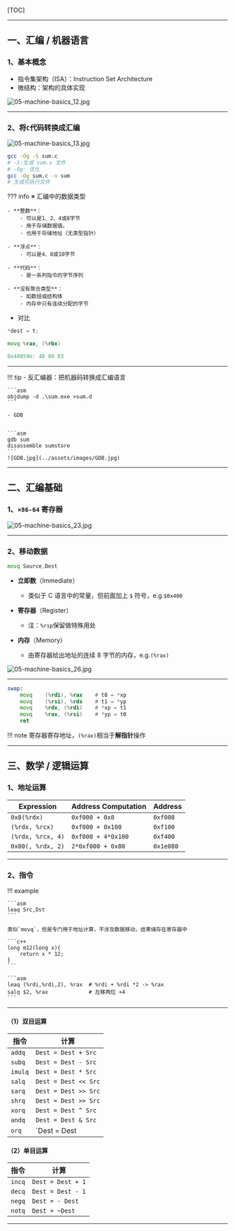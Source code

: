 [TOC]

---

## 一、汇编 / 机器语言

### 1、基本概念

- 指令集架构（ISA）：Instruction Set Architecture
- 微结构：架构的具体实现

![05-machine-basics_12.jpg](../assets/images/05-machine-basics_12.jpg)

---

### 2、将`C`代码转换成汇编

![05-machine-basics_13.jpg](../assets/images/05-machine-basics_13.jpg)

```bash
gcc -Og -S sum.c
# -S:生成 sum.s 文件
# -Og: 优化
gcc -Og sum.c -o sum
# 生成可执行文件
```

??? info
    ※ 汇编中的数据类型

    - **整数**：
        - 可以是1、2、4或8字节
        - 用于存储数据值。
        - 也用于存储地址（无类型指针）
    
    - **浮点**：
        - 可以是4、8或10字节
  
    - **代码**：
        - 是一系列指令的字节序列

    - **没有聚合类型**：
        - 如数组或结构体
        - 内存中只有连续分配的字节

- 对比

```c
*dest = t;
```

```asm
movq %rax, (%rbx)
```

```objective-c
0x40059e: 48 89 03
```

---

!!! tip
    - 反汇编器：把机器码转换成汇编语言
    
    ```asm
    objdump -d .\sum.exe >sum.d
    ```
    
    - GDB
    
    
    ```asm
    gdb sum 
    disassemble sumstore
    ```
    ![GDB.jpg](../assets/images/GDB.jpg)

---

## 二、汇编基础

### 1、`×86-64` 寄存器

![05-machine-basics_23.jpg](../assets/images/05-machine-basics_23.jpg)

---

### 2、移动数据

```asm
movq Source,Dest
```

- **立即数**（Immediate）
    - 类似于 C 语言中的常量，但前面加上 `$` 符号，e.g.`$0x400`

- **寄存器**（Register）
    - 注：`%rsp`保留做特殊用处

- **内存**（Memory）
    - 由寄存器给出地址的连续 8 字节的内存，e.g.`(%rax)`

![05-machine-basics_26.jpg](../assets/images/05-machine-basics_26.jpg)

---

```asm
swap:
    movq    (%rdi), %rax	# t0 = *xp
    movq    (%rsi), %rdx	# t1 = *yp
    movq    %rdx, (%rdi)	# *xp = t1
    movq    %rax, (%rsi)	# *yp = t0
    ret
```

!!! note
    寄存器寄存地址，`(%rax)`相当于**解指针**操作

---

## 三、数学 / 逻辑运算

### 1、地址运算

| Expression        | Address Computation | Address   |
| ----------------- | ------------------- | --------- |
| `0x8(%rdx)`       | `0xf000 + 0x8`      | `0xf008`  |
| `(%rdx, %rcx)`    | `0xf000 + 0x100`    | `0xf100`  |
| `(%rdx, %rcx, 4)` | `0xf000 + 4*0x100`  | `0xf400`  |
| `0x80(, %rdx, 2)` | `2*0xf000 + 0x80`   | `0x1e080` |

---

### 2、指令

!!! example

    ```asm
    leaq Src,Dst
    ```
    
    类似`movq`，但是专门用于地址计算，不涉及数据移动，结果储存在寄存器中
    
    ```c++
    long m12(long x){
        return x * 12;
    }
    ```
    
    ```asm
    leaq (%rdi,%rdi,2), %rax  # %rdi + %rdi *2 -> %rax
    salq $2, %rax             # 左移两位 ×4
    ```

---

#### （1）双目运算

| 指令    | 计算                 |
| ------- | -------------------- |
| `addq`  | `Dest = Dest + Src`  |
| `subq`  | `Dest = Dest - Src`  |
| `imulq` | `Dest = Dest * Src`  |
| `salq`  | `Dest = Dest << Src` |
| `sarq`  | `Dest = Dest >> Src` |
| `shrq`  | `Dest = Dest >> Src` |
| `xorq`  | `Dest = Dest ^ Src`  |
| `andq`  | `Dest = Dest & Src`  |
| `orq`   | `Dest = Dest | Src`  |

#### （2）单目运算

| 指令   | 计算              |
| ------ | ----------------- |
| `incq` | `Dest = Dest + 1` |
| `decq` | `Dest = Dest - 1` |
| `negq` | `Dest = - Dest`   |
| `notq` | `Dest = ~Dest`    |

---
